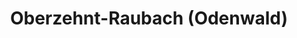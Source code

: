 ---
title: Oberzehnt-Raubach (Odenwald)
url: /oberzehnt-raubach-odenwald/
latitude: 49.557
longitude: 8.885
---